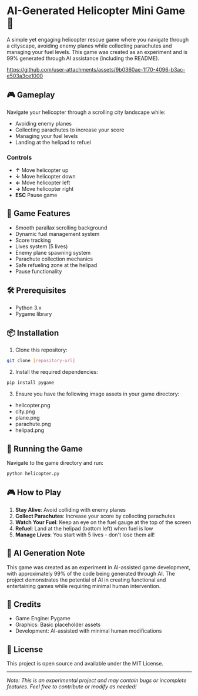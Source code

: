 # AI-Generated Helicopter Mini Game 🚁

A simple yet engaging helicopter rescue game where you navigate through a cityscape, avoiding enemy planes while collecting parachutes and managing your fuel levels. This game was created as an experiment and is 99% generated through AI assistance (including the README).

https://github.com/user-attachments/assets/9b0360ae-1f70-4096-b3ac-e503a3ce1000

## 🎮 Gameplay

Navigate your helicopter through a scrolling city landscape while:
- Avoiding enemy planes
- Collecting parachutes to increase your score
- Managing your fuel levels
- Landing at the helipad to refuel

### Controls

- **↑** Move helicopter up
- **↓** Move helicopter down
- **←** Move helicopter left
- **→** Move helicopter right
- **ESC** Pause game

## 🎯 Game Features

- Smooth parallax scrolling background
- Dynamic fuel management system
- Score tracking
- Lives system (5 lives)
- Enemy plane spawning system
- Parachute collection mechanics
- Safe refueling zone at the helipad
- Pause functionality

## 🛠️ Prerequisites

- Python 3.x
- Pygame library

## 📦 Installation

1. Clone this repository:
```bash
git clone [repository-url]
```

2. Install the required dependencies:
```bash
pip install pygame
```

3. Ensure you have the following image assets in your game directory:
- helicopter.png
- city.png
- plane.png
- parachute.png
- helipad.png

## 🚀 Running the Game

Navigate to the game directory and run:
```bash
python helicopter.py
```

## 🎮 How to Play

1. **Stay Alive**: Avoid colliding with enemy planes
2. **Collect Parachutes**: Increase your score by collecting parachutes
3. **Watch Your Fuel**: Keep an eye on the fuel gauge at the top of the screen
4. **Refuel**: Land at the helipad (bottom left) when fuel is low
5. **Manage Lives**: You start with 5 lives - don't lose them all!

## 🤖 AI Generation Note

This game was created as an experiment in AI-assisted game development, with approximately 99% of the code being generated through AI. The project demonstrates the potential of AI in creating functional and entertaining games while requiring minimal human intervention.

## 🎨 Credits

- Game Engine: Pygame
- Graphics: Basic placeholder assets
- Development: AI-assisted with minimal human modifications

## 📝 License

This project is open source and available under the MIT License.

---

*Note: This is an experimental project and may contain bugs or incomplete features. Feel free to contribute or modify as needed!*
